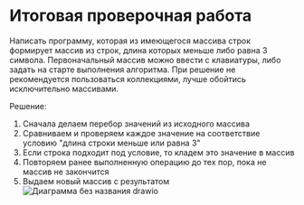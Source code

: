 # Итоговая проверочная работа
Написать программу, которая из имеющегося массива строк формирует массив из строк, длина которых меньше либо равна 3 символа. Первоначальный массив можно ввести с клавиатуры, либо задать на старте выполнения алгоритма. При решение не рекомендуется пользоваться коллекциями, лучше обойтись исключительно массивами. 

Решение:
1. Сначала делаем перебор значений из исходного массива
2. Сравниваем и проверяем каждое значение на соответствие условию "длина строки меньше или равна 3"
3. Если строка подходит под условие, то кладем это значение в массив
4. Повторяем ранее выполненную операцию до тех пор, пока не массив не закончится
5. Выдаем новый массив с результатом
![Диаграмма без названия drawio](https://user-images.githubusercontent.com/115809153/208961593-f195027a-ef19-4765-a313-ba33b0c7de08.png)
